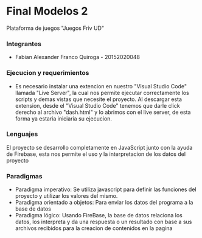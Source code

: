 # Final Modelos 2
Plataforma de juegos "Juegos Friv UD"

### Integrantes
- Fabian Alexander Franco Quiroga - 20152020048 

### Ejecucion y requerimientos
- Es necesario instalar una extencion en nuestro "Visual Studio Code" llamada "Live Server", la cual nos permite ejecutar correctamente los scripts y demas vistas que necesite el proyecto. Al descargar esta extension, desde el "Visual Studio Code" tenemos que darle click derecho al archivo "dash.html" y lo abrimos con el live server, de esta forma ya estaria iniciaria su ejecucion.

### Lenguajes 
El proyecto se desarrollo completamente en JavaScript junto con la ayuda de Firebase, esta nos permite el uso y la interpretacion de los datos del proyecto 

### Paradigmas
- Paradigma imperativo: Se utiliza javascript para definir las funciones del proyecto y utilizar los valores del mismo.
- Paradigma orientado a objetos: Para enviar los datos del programa a la base de datos
- Paradigma lógico: Usando FireBase, la base de datos relaciona los datos, los interpreta y da una respuesta o un resultado con base a sus archivos recibidos para la creacion de contenidos en la pagina
